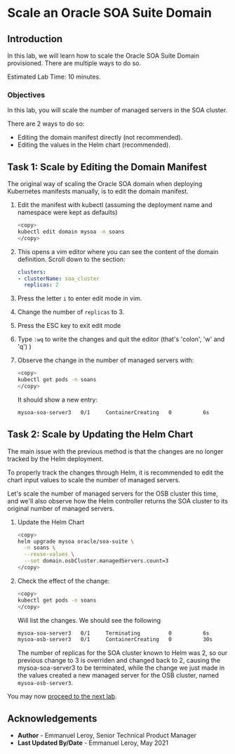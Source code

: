 # Scale an Oracle SOA Suite Domain

## Introduction

In this lab, we will learn how to scale the Oracle SOA Suite Domain provisioned. There are multiple ways to do so.

Estimated Lab Time: 10 minutes.

### Objectives

In this lab, you will scale the number of managed servers in the SOA cluster.

There are 2 ways to do so:

- Editing the domain manifest directly (not recommended).
- Editing the values in the Helm chart (recommended).

## Task 1: Scale by Editing the Domain Manifest

The original way of scaling the Oracle SOA domain when deploying Kubernetes manifests manually, is to edit the domain manifest.

1. Edit the manifest with kubectl (assuming the deployment name and namespace were kept as defaults)

    ```bash
    <copy>
    kubectl edit domain mysoa -n soans
    </copy>
    ```

2. This opens a vim editor where you can see the content of the domain definition. Scroll down to the section:

    ```yaml
    clusters:
    - clusterName: soa_cluster
      replicas: 2
    ```

3. Press the letter `i` to enter edit mode in vim.

4. Change the number of `replicas` to 3.

5. Press the ESC key to exit edit mode

6. Type `:wq` to write the changes and quit the editor (that's 'colon', 'w' and 'q') )

7. Observe the change in the number of managed servers with:

    ```bash
    <copy>
    kubectl get pods -n soans
    </copy>
    ```

    It should show a new entry:

    ```bash
    mysoa-soa-server3   0/1     ContainerCreating   0          6s      <none>      10.0.10.56    <none>           <none>
    ```

## Task 2: Scale by Updating the Helm Chart

The main issue with the previous method is that the changes are no longer tracked by the Helm deployment.

To properly track the changes through Helm, it is recommended to edit the chart input values to scale the number of managed servers.

Let's scale the number of managed servers for the OSB cluster this time, and we'll also observe how the Helm controller returns the SOA cluster to its original number of managed servers.

1. Update the Helm Chart

    ```bash
    <copy>
    helm upgrade mysoa oracle/soa-suite \
      -n soans \
      --reuse-values \
      --set domain.osbCluster.managedServers.count=3
    </copy>
    ```

2. Check the effect of the change:

    ```bash
    <copy>
    kubectl get pods -n soans
    </copy>
    ```

    Will list the changes. We should see the following 

    ```bash
    mysoa-soa-server3   0/1     Terminating         0          6s      <none>      10.0.10.56    <none>           <none>
    mysoa-osb-server3   0/1     ContainerCreating   0          30s     10.1.0.134   10.0.10.56    <none>           <none>
    ```

    The number of replicas for the SOA cluster known to Helm was 2, so our previous change to 3 is overriden and changed back to 2, causing the mysoa-soa-server3 to be terminated, while the change we just made in the values created a new managed server for the OSB cluster, named `mysoa-osb-server3`.

You may now [proceed to the next lab](#next).

## Acknowledgements
 - **Author** - Emmanuel Leroy, Senior Technical Product Manager
 - **Last Updated By/Date** - Emmanuel Leroy, May 2021
